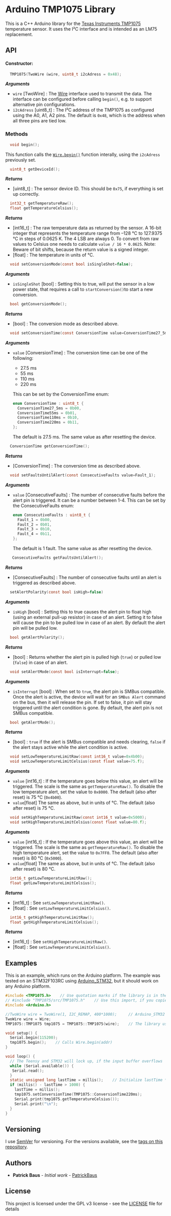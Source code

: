 # Arduino TMP1075 Library
This is a C++ Arduino library for the [Texas Instruments TMP1075](https://www.ti.com/product/TMP1075) temperature sensor. It uses the I²C interface and is intended as an LM75 replacement.

## API
#### Constructor:
```c
  TMP1075(TwoWire &wire, uint8_t i2cAdress = 0x48);
```
___Arguments___
* `wire` [TwoWire] : The [Wire](https://www.arduino.cc/en/reference/wire) interface used to transmit the data. The interface can be configured before calling `begin()`, e.g. to support alternative pin configurations.
* `i2cAdress` [uint8_t] : The I²C address of the TMP1075 as configured using the A0, A1, A2 pins. The default is `0x48`, which is the address when all three pins are tied low.

### Methods
```c
  void begin();
```
This function calls the [`Wire.begin()`](https://www.arduino.cc/en/Reference/WireBegin) function interally, using the `i2cAdress` previously set.
```c
  uint8_t getDeviceId();
```
___Returns___
* [uint8_t] : The sensor device ID. This should be `0x75`, if everything is set up correctly.

```c
  int32_t getTemperatureRaw();
  float getTemperatureCelsius();
```
___Returns___
* [int16_t] : The raw temperature data as returned by the sensor. A 16-bit integer that represents the temperature range from –128 °C to 127.9375 °C in steps of 0.0625 K. The 4 LSB are always 0. To convert from raw values to Celsius one needs to calculate `value / 16 * 0.0625`. Note: Beware of bit shifts, because the return value is a signed integer.
* [float] : The temperature in units of °C.

```c
  void setConversionMode(const bool isSingleShot=false);
```
___Arguments___
* `isSingleShot` [bool] : Setting this to true, will put the sensor in a low power state, that requires a call to `startConversion()`to start a new conversion.

```c
  bool getConversionMode();
```
___Returns___
* [bool] : The conversion mode as described above.

```c
  void setConversionTime(const ConversionTime value=ConversionTime27_5ms);
```
___Arguments___
* `value` [ConversionTime] : The conversion time can be one of the following:
	* 27.5 ms
	* 55 ms
	* 110 ms
	* 220 ms

	This can be set by the ConversionTime enum:
	```c
	enum ConversionTime : uint8_t {
	  ConversionTime27_5ms = 0b00,
	  ConversionTime55ms = 0b01,
	  ConversionTime110ms = 0b10,
	  ConversionTime220ms = 0b11,
	};
	```
	The default is 27.5 ms. The same value as after resetting the device.

```c
  ConversionTime getConversionTime();
```
___Returns___
* [ConversionTime] : The conversion time as described above.

```c
  void setFaultsUntilAlert(const ConsecutiveFaults value=Fault_1);
```
___Arguments___
* `value` [ConsecutiveFaults] :  The number of consecutive faults before the alert pin is triggered. It can be a number between 1-4.
	This can be set by the ConsecutiveFaults enum:
	```c
	enum ConsecutiveFaults : uint8_t {
	  Fault_1 = 0b00,
	  Fault_2 = 0b01,
	  Fault_3 = 0b10,
	  Fault_4 = 0b11,
	};
	```
	The default is 1 fault. The same value as after resetting the device.

```c
   ConsecutiveFaults getFaultsUntilAlert();
```
___Returns___
* [ConsecutiveFaults] : The number of consecutive faults until an alert is triggered as described above.

```c
  setAlertPolarity(const bool isHigh=false)
```
___Arguments___
* `isHigh` [bool] : Setting this to true causes the alert pin to float high (using an external pull-up resistor) in case of an alert. Setting it to false will cause the pin to be pulled low in case of an alert. By default the alert pin will be pulled low.

```c
  bool getAlertPolarity();
```
___Returns___
* [bool] : Returns whether the alert pin is pulled high (`true`) or pulled low (`false`) in case of an alert.

```c
  void setAlertMode(const bool isInterrupt=false);
```
___Arguments___
* `isInterrupt` [bool] : When set to `true`, the alert pin is SMBus compatible. Once the alert is active, the device will wait for an `SMBus Alert` command on the bus, then it will release the pin. If set to false, it pin will stay triggered until the alert condition is gone. By default, the alert pin is not SMBus compatible.

```c
  bool getAlertMode();
```
___Returns___
* [bool] : `true` if the alert is SMBus compatible and needs clearing, `false` if the alert stays active while the alert condition is active.

```c
  void setLowTemperatureLimitRaw(const int16_t value=0x4b00);
  void setLowTemperatureLimitCelsius(const float value=75.f);
```
___Arguments___
* `value` [int16_t] : If the temperature goes below this value, an alert will be triggered. The scale is the same as `getTemperatureRaw()`. To disable the low temperature alert, set the value to `0x8000`. The default (also after reset) is 75 °C (`0x4b00`).
* `value`[float] The same as above, but in units of °C. The default (also after reset) is 75 °C.

```c
  void setHighTemperatureLimitRaw(const int16_t value=0x5000);
  void setHighTemperatureLimitCelsius(const float value=80.f);
```
___Arguments___
* `value` [int16_t] : If the temperature goes above this value, an alert will be triggered. The scale is the same as `getTemperatureRaw()`. To disable the high temperature alert, set the value to `0x7FF0`. The default (also after reset) is 80 °C (`0x5000`).
* `value`[float] The same as above, but in units of °C. The default (also after reset) is 80 °C.

```c
  int16_t getLowTemperatureLimitRaw();
  float getLowTemperatureLimitCelsius();
```
___Returns___
* [int16_t] :  See `setLowTemperatureLimitRaw()`.
* [float] :  See `setLowTemperatureLimitCelsius()`.

```c
  int16_t getHighTemperatureLimitRaw();
  float getHighTemperatureLimitCelsius();
```
___Returns___
* [int16_t] :  See `setHighTemperatureLimitRaw()`.
* [float] :  See `setLowTemperatureLimitCelsius()`.

## Examples
This is an example, which runs on the Arduino platform. The example was tested on an STM32F103RC using [Arduino_STM32](https://github.com/rogerclarkmelbourne/Arduino_STM32), but it should work on any Arduino platform.
```c
#include <TMP1075.h>    // Use quotation marks if the library is in the same folder as the sketch
// #include "TMP1075/src/TMP1075.h"    // Use this import, if you copied the library folder into the sketch folder
#include <Arduino.h>

//TwoWire wire = TwoWire(1, I2C_REMAP, 400*1000);     // Arduino_STM32 use I²C 1 with alternative pin mapping
TwoWire wire = Wire;
TMP1075::TMP1075 tmp1075 = TMP1075::TMP1075(wire);    // The library uses the namespace TMP1075

void setup() {
  Serial.begin(115200);
  tmp1075.begin();    // Calls Wire.begin(addr)
}

void loop() {
  // The Teensy and STM32 will lock up, if the input buffer overflows
  while (Serial.available()) {
   Serial.read();
  }
  static unsigned long lastTime = millis();    // Initialize lastTime *once* during the first loop iteration
  if (millis() - lastTime > 1000) {
    lastTime = millis();
    tmp1075.setConversionTime(TMP1075::ConversionTime220ms);
    Serial.print(tmp1075.getTemperatureCelsius());
    Serial.print("\n");
  }
}
```

## Versioning

I use [SemVer](http://semver.org/) for versioning. For the versions available, see the [tags on this repository](https://github.com/PatrickBaus/Arduino-TMP1075/tags). 

## Authors

* **Patrick Baus** - *Initial work* - [PatrickBaus](https://github.com/PatrickBaus)

## License

This project is licensed under the GPL v3 license - see the [LICENSE](LICENSE) file for details

